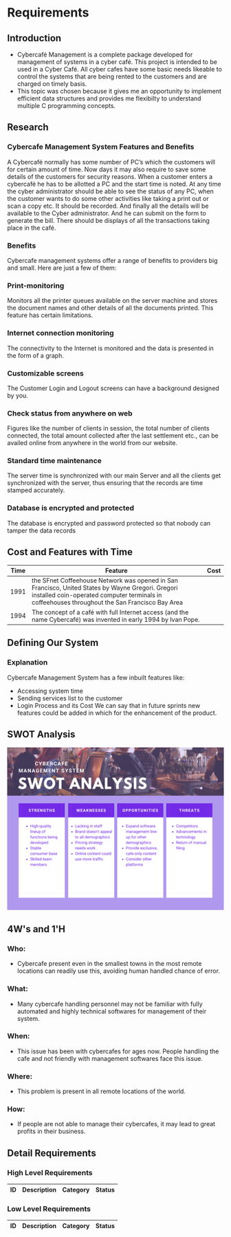# Requirements
## Introduction
- Cybercafé Management is a complete package developed for management of systems in a cyber café. This project is intended to be used in a Cyber Café. All cyber cafes have some basic needs likeable to control the systems that are being rented to the customers and are charged on timely basis. 
- This topic was chosen because it gives me an opportunity to implement efficient data structures and provides me flexibilty to understand multiple C programming concepts.
## Research 
### Cybercafe Management System Features and Benefits
A Cybercafé normally has some number of PC’s which the customers will for certain amount of time. Now days it may also require to save some details of the customers for security reasons. When a customer enters a cybercafé he has to be allotted a PC and the start time is noted. At any time the cyber administrator should be able to see the status of any PC, when the customer wants to do some other activities like taking a print out or scan a copy etc. It should be recorded. And finally all the details will be available to the Cyber administrator. And he can submit on the form to generate the bill. There should be displays of all the transactions taking place in the café.
### Benefits
Cybercafe management systems offer a range of benefits to providers big and small. Here are just a few of them:
### Print-monitoring
Monitors all the printer queues available on the server machine and stores the document names and other details of all the documents printed. This feature has certain limitations. 
### Internet connection monitoring 
The connectivity to the Internet is monitored and the data is presented in the form of a graph.
### Customizable screens 
The Customer Login and Logout screens can have a background designed by you.
### Check status from anywhere on web 
Figures like the number of clients in session, the total number of clients connected, the total amount collected after the last settlement etc., can be availed online from anywhere in the world from our website. 
### Standard time maintenance 
The server time is synchronized with our main Server and all the clients get synchronized with the server, thus ensuring that the records are time stamped accurately.
### Database is encrypted and protected 
The database is encrypted and password protected so that nobody can tamper the data records
## Cost and Features with Time
| Time | Feature | Cost |
|--|--|--|
| 1991 | the SFnet Coffeehouse Network was opened in San Francisco, United States by Wayne Gregori. Gregori installed coin-operated computer terminals in coffeehouses throughout the San Francisco Bay Area | 
| 1994 | The concept of a café with full Internet access (and the name Cybercafé) was invented in early 1994 by Ivan Pope. | 
## Defining Our System
### Explanation
Cybercafe Management System has a few inbuilt features like:
- Accessing system time
- Sending services list to the customer
- Login Process and its Cost
We can say that in future sprints new features could be added in which for the enhancement of the product.
## SWOT Analysis
![SWOT Analysis Chart](https://github.com/AshrikaMishra13/MiniProject_LTTS/blob/main/1_Requirements/SWOT%20Analysis%20Chart.png)
## 4W's and 1'H
### Who:
- Cybercafe present even in the smallest towns in the most remote locations can readily use this, avoiding human handled chance of error.
### What:
- Many cybercafe handling personnel may not be familiar with fully automated and highly technical softwares for management of their system.
### When:
- This issue has been with cybercafes for ages now. People handling the cafe and not friendly with management softwares face this issue.
### Where:
- This problem is present in all remote locations of the world.
### How:
- If people are not able to manage their cybercafes, it may lead to great profits in their business.
## Detail Requirements
### High Level Requirements
| ID | Description | Category | Status |
|--|--|--|--|
### Low Level Requirements
| ID | Description | Category | Status |
|--|--|--|--|
